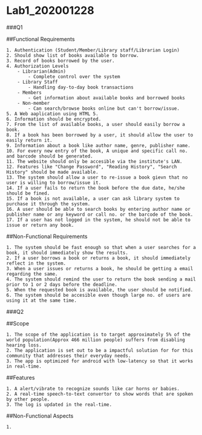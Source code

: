 # Lab1_202001228

###Q1

##Functional Requirements

	1. Authentication (Student/Member/Library staff/Librarian Login)
	2. Should show list of books available to borrow.
	3. Record of books borrowed by the user.
	4. Authorization Levels
		- Librarian(Admin)
			- Complete control over the system
		- Library Staff
			- Handling day-to-day book transactions
		- Members
			- Get information about available books and borrowed books
		- Non-member
			- Can search/browse books online but can't borrow/issue.
	5. A Web aaplication using HTML 5.
	6. Information should be encrypted.
	7. From the list of available books, a user should easily borrow a book.
	8. If a book has been borrowed by a user, it should allow the user to easily return it.
	9. Information about a book like author name, genre, publisher name.
	10. For every new entry of the book, A unique and specific call no. and barcode should be generated.
	11. The website should only be accesible via the institute's LAN.
	12. Features like "Change Password", "Reading History", "Search History" should be made available.
	13. The system should allow a user to re-issue a book gievn that no user is willing to borrow/issue it.
	14. If a user fails to return the book before the due date, he/she should be fined.
	15. If a book is not available, a user can ask library system to purchase it through the system.
	16. A user should be able to search books by entering author name or publisher name or any keyword or call no. or the barcode of the book.
	17. If a user has not logged in the system, he should not be able to issue or return any book.
	
##Non-Functional Requirements

	1. The system should be fast enough so that when a user searches for a book, it should immediately show the results.
	2. If a user borrows a book or returns a book, it should immediately reflect in the system.
	3. When a user issues or returns a book, he should be getting a email regarding the same.
	4. The system should remind the user to return the book sending a mail prior to 1 or 2 days before the deadline.
	5. When the requested book is available, the user should be notified.
	6. The system should be accesible even though large no. of users are using it at the same time.
	

###Q2

##Scope

	1. The scope of the application is to target approximately 5% of the world population(Approx 466 million people) suffers from disabling hearing loss.
	2. The application is set out to be a impactful solution for for this community that addresses their everyday needs.
	3. The app is optimized for android with low-latency so that it works in real-time.
	
##Features

	1. A alert/vibrate to recognize sounds like car horns or babies.
	2. A real-time speech-to-text convertor to show words that are spoken by other people.
	3. The log is updated in the real-time.
	
##Non-Functional Aspects

	1. 
